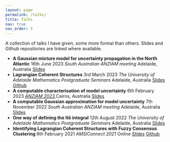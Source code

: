 ```yaml
---
layout: page
permalink: /talks/
title: Talks
nav: true
nav_order: 3
---
```


A collection of talks I have given, some more formal than others. Slides and Github repositories are linked where available. 

<!-- TODO: Add abstracts-->
<ul class="talks">
  <li>
    <span class="talk-row">
      <b>A Gaussian mixture model for uncertainty propagation in the North Atlantic</b> 16th
      June 2023
    </span>
    <span class="talk-row">
      <em>South Australian ANZIAM meeting</em> Adelaide, Australia
    </span>
    <span class="talk-links">
      <a href="/slides/sa_anziam_2023/LBlake_slides.pptx">Slides</a>
    </span>
  </li>

  <li>
    <span class="talk-row">
      <b>Lagrangian Coherent Structures</b> 3rd March 2023
    </span>
    <span class="talk-row">
      <em>The University of Adelaide Mathematics Postgraduate Seminars</em>
      Adelaide, Australia
    </span>
    <span class="talk-links">
      <a href="/slides/lcs/slides.html#/title-slide">Slides</a>
      <a href="https://github.com/liamblake/lcs-talk">Github</a>
    </span>
  </li>

  <li>
    <span class="talk-row">
      <b>A computable characterisation of model uncertainty</b> 6th February
      2023
    </span>
    <span class="talk-row">
      <a href="https://smp.uq.edu.au/anziam-2023">
        <em>ANZIAM 2023</em>
      </a>
      Cairns, Australia
    </span>
    <span class="talk-links">
      <a href="/slides/anziam2023/anziam_slides.html#/title-slide">Slides</a>
    </span>
  </li>

  <li>
    <span class="talk-row">
      <b>A computable Gaussian approximation for model uncertainty</b> 7th
      November 2022
    </span>
    <span class="talk-row">
      <em>South Australian ANZIAM meeting</em> Adelaide, Australia
    </span>
    <span class="talk-links">
      <a href="/slides/sa_anziam_2022/LBlake_slides.html#/title-slide">Slides</a>
    </span>
  </li>

  <li>
    <span class="talk-row">
      <b>One way of defining the Itô integral</b> 12th August 2022
    </span>
    <span class="talk-row">
      <em>The University of Adelaide Mathematics Postgraduate Seminars</em>
      Adelaide, Australia
    </span>
    <span class="talk-links">
      <a href="/slides/ito_postgrad_slides.pdf">Slides</a>
    </span>
  </li>

  <li>
    <span class="talk-row">
      <b>
        Identifying Lagrangian Coherent Structures with Fuzzy Consensus
        Clustering
      </b>
      9th February 2021
    </span>
    <span class="talk-row">
      <em>AMSIConnect 2021</em> Online
    </span>
    <span class="talk-links">
      <a href="/slides/amsi_connect_slides.pdf">Slides</a>
      <a href="https://github.com/liamblake/AMSI-VSR-2020-21">Github</a>
    </span>
  </li>
</ul>
